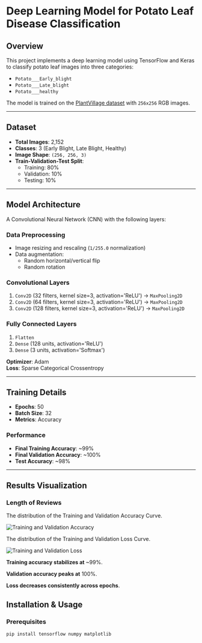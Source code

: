 # Deep Learning Model for Potato Leaf Disease Classification

## Overview
This project implements a deep learning model using TensorFlow and Keras to classify potato leaf images into three categories:  
- `Potato___Early_blight`  
- `Potato___Late_blight`  
- `Potato___healthy`  

The model is trained on the [PlantVillage dataset](https://plantvillage.psu.edu/) with `256x256` RGB images.

---

## Dataset
- **Total Images**: 2,152  
- **Classes**: 3 (Early Blight, Late Blight, Healthy)  
- **Image Shape**: `(256, 256, 3)`  
- **Train-Validation-Test Split**:  
  - Training: 80%  
  - Validation: 10%  
  - Testing: 10%  

---

## Model Architecture
A Convolutional Neural Network (CNN) with the following layers:

### Data Preprocessing
- Image resizing and rescaling (`1/255.0` normalization)
- Data augmentation:
  - Random horizontal/vertical flip
  - Random rotation

### Convolutional Layers
1. `Conv2D` (32 filters, kernel size=3, activation='ReLU') → `MaxPooling2D`
2. `Conv2D` (64 filters, kernel size=3, activation='ReLU') → `MaxPooling2D`
3. `Conv2D` (128 filters, kernel size=3, activation='ReLU') → `MaxPooling2D`

### Fully Connected Layers
1. `Flatten`
2. `Dense` (128 units, activation='ReLU')
3. `Dense` (3 units, activation='Softmax')  

**Optimizer**: Adam  
**Loss**: Sparse Categorical Crossentropy  

---

## Training Details
- **Epochs**: 50  
- **Batch Size**: 32  
- **Metrics**: Accuracy  

### Performance
- **Final Training Accuracy**: ~99%  
- **Final Validation Accuracy**: ~100%  
- **Test Accuracy**: ~98%  

---

## Results Visualization

### Length of Reviews
The distribution of the Training and Validation Accuracy Curve.

![Training and Validation Accuracy](Length_of_review.png)

The distribution of the Training and Validation Loss Curve.

![Training and Validation Loss](Length_of_review.png)

**Training accuracy stabilizes at** ~99%.

**Validation accuracy peaks at** 100%.

**Loss decreases consistently across epochs**.

## Installation & Usage

### Prerequisites
```bash
pip install tensorflow numpy matplotlib
